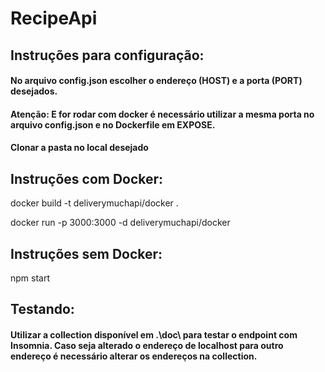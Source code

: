 # RecipeApi

## Instruções para configuração:

#### No arquivo config.json escolher o endereço (HOST) e a porta (PORT) desejados.
#### Atenção: E for rodar com docker é necessário utilizar a mesma porta no arquivo config.json e no Dockerfile em EXPOSE.

#### Clonar a pasta no local desejado

## Instruções com Docker:

docker build -t deliverymuchapi/docker .

docker run -p 3000:3000 -d deliverymuchapi/docker

## Instruções sem Docker:

npm start

## Testando:
#### Utilizar a collection disponível em .\doc\ para testar o endpoint com Insomnia. Caso seja alterado o endereço de localhost para outro endereço é necessário alterar os endereços na collection.
